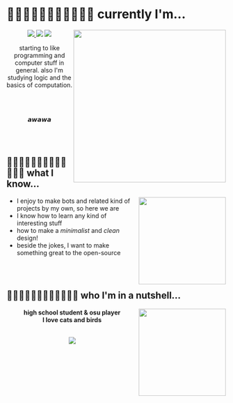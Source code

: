 <h1>᲼᲼᲼᲼᲼᲼᲼᲼᲼᲼🌠 currently I'm...</h1>

<img src="https://user-images.githubusercontent.com/51419598/146658707-fef649e8-4595-4b46-9943-314011f5b2d0.gif" width="350" align="right">
  
<p align="center">
  <a href= "https://www.javascript.com/"><img src="https://img.shields.io/badge/JavaScript-FFCC33?style=for-the-badge&logo=javascript&logoColor=000000"> </a>
  <a href = "https://kotlinlang.org/"><img src="https://img.shields.io/badge/Kotlin-9966FF?&style=for-the-badge&logo=kotlin&logoColor=white"></a>
  <a href = "https://docs.microsoft.com/pt-br/cpp/cpp/?view=msvc-170"><img src="https://img.shields.io/badge/C%2B%2B-00599C?style=for-the-badge&logo=c%2B%2B&logoColor=blue"></a>
  <br>
  
  <p align="center">starting to like programming and computer stuff in general. also I'm studying logic and the basics of computation.</p>
  
  <br><br>
  
  <p align="center">
    <i>𝙖𝙬𝙖𝙬𝙖</i>
  </p>
  
  <br><br>
</p>
  
<h2>᲼᲼᲼᲼᲼᲼᲼᲼᲼᲼᲼᲼🎍 what I know...</h2>

<img src="https://user-images.githubusercontent.com/51419598/146659018-13402af5-c6b4-4aee-8a84-003399f87767.gif" height="200" align="right">


- I enjoy to make bots and related kind of projects by my own, so here we are
- I know how to learn any kind of interesting stuff
- how to make a _minimalist_ and _clean_ design!
- beside the jokes, I want to make something great to the open-source

<br><br>

<h2>᲼᲼᲼᲼᲼᲼᲼᲼᲼᲼᲼🍂 who I'm in a nutshell...</h2>

<a href="https://github.com/LaksCastro"><img src="https://user-images.githubusercontent.com/51419598/146659264-18af35f0-0529-4870-9733-bb4a29b29374.gif" height="200" align="right"></a>

<p align="center">
  <b>high school student & osu player<br>I love cats and birds</b><br><br>
  
  <p align="center"><a href="https://steamcommunity.com/id/NotNowest/"><img src="https://img.shields.io/badge/Steam-000000?style=for-the-badge&logo=steam&logoColor=white"></a></p>
</p>
